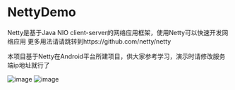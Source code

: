 # NettyDemo

 Netty是基于Java NIO client-server的网络应用框架，使用Netty可以快速开发网络应用
 更多用法请请跳转到https://github.com/netty/netty
 
 本项目基于Netty在Android平台所建项目，供大家参考学习，演示时请修改服务端ip地址就行了

![image](https://github.com/cai784921129/NettyDemo/blob/master/screenshot/clent.gif?raw=true)
![image](https://github.com/cai784921129/NettyDemo/blob/master/screenshot/server.gif?raw=true)

